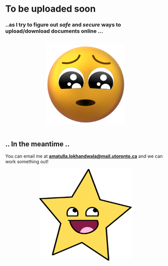 
# To be uploaded soon
### ..as I try to figure out *safe* and *secure* ways to upload/download documents online ...
<br> 

<center>
<img src="img/worriedsmiley.png" alt="worriedsmiley" style="width:250px;height:250px;border:0;"></center>
<br>

## .. In the meantime .. 

You can email me at **amatulla.lokhandwala@mail.utoronto.ca** and we can work something out! 
<br>
<center>
<img src="img/starsmiley.png" alt="starsmiley" style="width:290px;height:290px;border:0;"></center>
<br>
